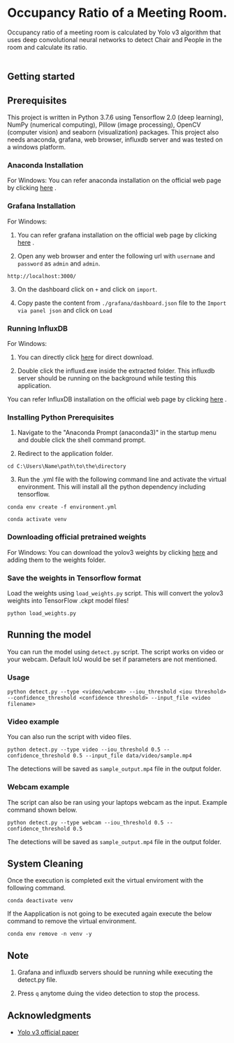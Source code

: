 # Occupancy Ratio of a Meeting Room.
Occupancy ratio of a meeting room is calculated by Yolo v3 algorithm that uses deep convolutional neural networks to detect Chair and People in the room and calculate its ratio. <br> <br>

## Getting started

## Prerequisites
This project is written in Python 3.7.6 using Tensorflow 2.0 (deep learning), NumPy (numerical computing), Pillow (image processing), OpenCV (computer vision) and seaborn (visualization) packages.
This project also needs anaconda, grafana, web browser, influxdb server and was tested on a windows platform.

### Anaconda Installation
For Windows:
You can refer anaconda installation on the official web page by clicking [here](https://docs.anaconda.com/anaconda/install/windows/) .

### Grafana Installation
For Windows:
1. You can refer grafana installation on the official web page by clicking [here](https://grafana.com/docs/grafana/latest/installation/windows/) .

2. Open any web browser and enter the following url with `username` and `password` as `admin` and `admin`.
```
http://localhost:3000/
```
3. On the dashboard click on `+` and click on `import`.

4. Copy paste the content from `./grafana/dashboard.json` file to the `Import via panel json` and click on `Load`


### Running InfluxDB
For Windows:
1. You can directly click [here](https://dl.influxdata.com/influxdb/releases/influxdb-1.8.0_windows_amd64.zip) for direct download.

2. Double click the influxd.exe inside the extracted folder. This influxdb server should be running on the background while testing this application.

You can refer InfluxDB installation on the official web page by clicking [here](https://docs.anaconda.com/anaconda/install/windows/) .

### Installing Python Prerequisites
1. Navigate to the "Anaconda Prompt (anaconda3)" in the startup menu and double click the shell command prompt.

2. Redirect to the application folder.

```
cd C:\Users\Name\path\to\the\directory
```

3. Run the .yml file with the following command line and activate the virtual environment. This will install all the python dependency including tensorflow.
```
conda env create -f environment.yml
```
```
conda activate venv
```

### Downloading official pretrained weights
For Windows:
You can download the yolov3 weights by clicking [here](https://pjreddie.com/media/files/yolov3.weights) and adding them to the weights folder.

### Save the weights in Tensorflow format
Load the weights using `load_weights.py` script. This will convert the yolov3 weights into TensorFlow .ckpt model files!
```
python load_weights.py
```

## Running the model
You can run the model using `detect.py` script. The script works on video or your webcam. Default IoU would be set if parameters are not mentioned.
### Usage
```
python detect.py --type <video/webcam> --iou_threshold <iou threshold> --confidence_threshold <confidence threshold> --input_file <video filename>
```

### Video example
You can also run the script with video files.
```
python detect.py --type video --iou_threshold 0.5 --confidence_threshold 0.5 --input_file data/video/sample.mp4
```
The detections will be saved as `sample_output.mp4` file in the output folder.

### Webcam example
The script can also be ran using your laptops webcam as the input. Example command shown below.
```
python detect.py --type webcam --iou_threshold 0.5 --confidence_threshold 0.5 
```
The detections will be saved as `sample_output.mp4` file in the output folder.

## System Cleaning
Once the execution is completed exit the virtual enviroment with the following command.
```
conda deactivate venv
```
If the Aapplication is not going to be executed again execute the below command to remove the virtual environment.
```
conda env remove -n venv -y
```

## Note
1. Grafana and influxdb servers should be running while executing the detect.py file.

2. Press `q` anytome duing the video detection to stop the process.

## Acknowledgments
* [Yolo v3 official paper](https://arxiv.org/abs/1804.02767)